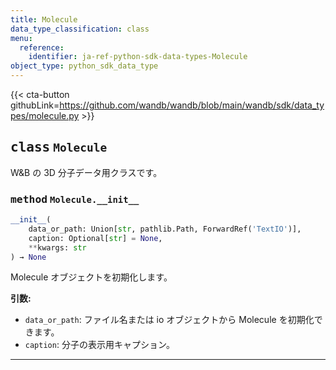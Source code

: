 ```yaml
---
title: Molecule
data_type_classification: class
menu:
  reference:
    identifier: ja-ref-python-sdk-data-types-Molecule
object_type: python_sdk_data_type
---
```


{{< cta-button githubLink=https://github.com/wandb/wandb/blob/main/wandb/sdk/data_types/molecule.py >}}




## <kbd>class</kbd> `Molecule`
W&B の 3D 分子データ用クラスです。

### <kbd>method</kbd> `Molecule.__init__`

```python
__init__(
    data_or_path: Union[str, pathlib.Path, ForwardRef('TextIO')],
    caption: Optional[str] = None,
    **kwargs: str
) → None
```

Molecule オブジェクトを初期化します。



**引数:**
 
 - `data_or_path`:  ファイル名または io オブジェクトから Molecule を初期化できます。
 - `caption`:  分子の表示用キャプション。



---
